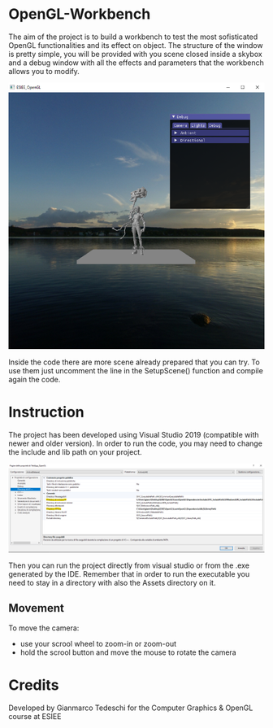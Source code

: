 # OpenGL-Workbench
The aim of the project is to build a workbench to test the most sofisticated OpenGL functionalities and its effect on object. 
The structure of the window is pretty simple, you will be provided with you scene closed inside a skybox and a debug window with all the effects and parameters that the workbench allows you to modify.

![alt text](./screen/screen2.PNG)

Inside the code there are more scene already prepared that you can try. To use them just uncomment the line in the SetupScene() function and compile again the code.

# Instruction
The project has been developed using Visual Studio 2019 (compatible with newer and older version). 
In order to run the code, you may need to change the include and lib path on your project.

![alt text](./screen/screen1.PNG)

Then you can run the project directly from visual studio or from the .exe generated by the IDE. Remember that in order to run the executable you need to stay in a directory with also the Assets directory on it.

## Movement
To move the camera:
- use your scrool wheel to zoom-in or zoom-out
- hold the scrool button and move the mouse to rotate the camera

# Credits
Developed by Gianmarco Tedeschi for the Computer Graphics & OpenGL course at ESIEE
